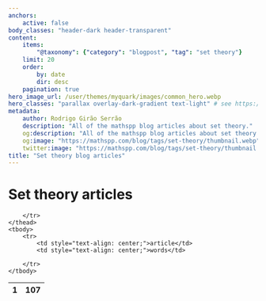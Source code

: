 ```yaml
---
anchors:
    active: false
body_classes: "header-dark header-transparent"
content:
    items:
        "@taxonomy": {"category": "blogpost", "tag": "set theory"}
    limit: 20
    order:
        by: date
        dir: desc
    pagination: true
hero_image_url: /user/themes/myquark/images/common_hero.webp
hero_classes: "parallax overlay-dark-gradient text-light" # see https://demo.getgrav.org/blog-skeleton/blog/hero-classes
metadata:
    author: Rodrigo Girão Serrão
    description: "All of the mathspp blog articles about set theory."
    og:description: "All of the mathspp blog articles about set theory."
    og:image: "https://mathspp.com/blog/tags/set-theory/thumbnail.webp"
    twitter:image: "https://mathspp.com/blog/tags/set-theory/thumbnail.webp"
title: "Set theory blog articles"
---
```


# Set theory articles


<table class="stats-table">
    <thead>
        <tr>
            <th style="text-align: center;">1</th>
            <th style="text-align: center;">107</th>
            
        </tr>
    </thead>
    <tbody>
        <tr>
            <td style="text-align: center;">article</td>
            <td style="text-align: center;">words</td>
            
        </tr>
    </tbody>
</table>